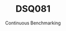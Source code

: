 ---
layout: default
title: DSQ081
subtitle: Continuous Benchmarking
selected: TPC-DS
expanded: Benchmarking
benchmark: /individual_results/DSQ081.html
---